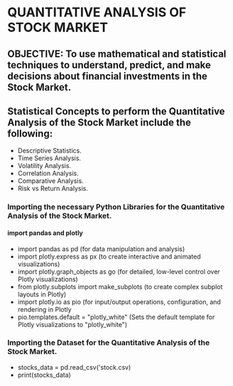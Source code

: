 # QUANTITATIVE ANALYSIS OF STOCK MARKET
## OBJECTIVE: To use mathematical and statistical techniques to understand, predict, and make decisions about financial investments in the Stock Market.
## Statistical Concepts to perform the Quantitative Analysis of the Stock Market include the following:
- Descriptive Statistics.
- Time Series Analysis.
- Volatility Analysis.
- Correlation Analysis.
- Comparative Analysis.
- Risk vs Return Analysis.

### Importing the necessary Python Libraries for the Quantitative Analysis of the Stock Market.
#### import pandas and plotly
- import pandas as pd                        (for data manipulation and analysis)
- import plotly.express as px                (to create interactive and animated visualizations)
- import plotly.graph_objects as go          (for detailed, low-level control over Plotly visualizations)
- from plotly.subplots import make_subplots  (to create complex subplot layouts in Plotly)
- import plotly.io as pio                    (for input/output operations, configuration, and rendering in Plotly
- pio.templates.default = "plotly_white"     (Sets the default template for Plotly visualizations to "plotly_white")

### Importing the Dataset for the Quantitative Analysis of the Stock Market.
- stocks_data = pd.read_csv('stock.csv)
- print(stocks_data)
